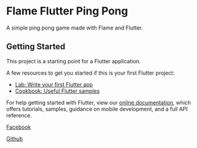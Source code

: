 <!-- A readme for a Ping pong game made with Flame and Flutter -->

# Flame Flutter Ping Pong

A simple ping pong game made with Flame and Flutter.

## Getting Started

This project is a starting point for a Flutter application.

A few resources to get you started if this is your first Flutter project:

- [Lab: Write your first Flutter app](https://flutter.dev/docs/get-started/codelab)
- [Cookbook: Useful Flutter samples](https://flutter.dev/docs/cookbook)

For help getting started with Flutter, view our
[online documentation](https://flutter.dev/docs), which offers tutorials,
samples, guidance on mobile development, and a full API reference.

[Facebook](https://facebook.com/student.shihab "Facebook")

[Github](https://github.com/wonderkidshihab "Github")
